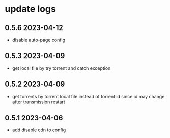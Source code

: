 # update logs

## 0.5.6 2023-04-12

- disable auto-page config

## 0.5.3 2023-04-09

- get local file by try torrent and catch exception


## 0.5.2 2023-04-09

- get torrents by torrent local file instead of torrent id since id may change after transmission restart

## 0.5.1 2023-04-06

- add disable cdn to config

